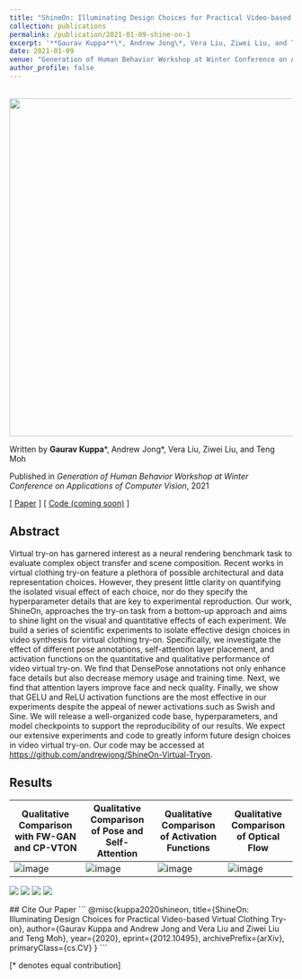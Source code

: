 ```yaml
---
title: "ShineOn: Illuminating Design Choices for Practical Video-based Virtual Try-on"
collection: publications
permalink: /publication/2021-01-09-shine-on-1
excerpt: '**Gaurav Kuppa**\*, Andrew Jong\*, Vera Liu, Ziwei Liu, and Teng Moh'
date: 2021-01-09
venue: "Generation of Human Behavior Workshop at Winter Conference on Applications of Computer Vision"
author_profile: false
---
```

<br/><img src='/images/pipeline.png' width=600>

Written by **Gaurav Kuppa**\*, Andrew Jong\*, Vera Liu, Ziwei Liu, and Teng Moh

Published in *Generation of Human Behavior Workshop at Winter Conference on Applications of Computer Vision*, 2021

[ [Paper](https://arxiv.org/abs/2012.10495) ] [ [Code (coming soon)](https://github.com/andrewjong/ShineOn-Virtual-Tryon) ]

## Abstract
Virtual try-on has garnered interest as a neural rendering benchmark task to evaluate complex object transfer and scene composition.
Recent works in virtual clothing try-on feature a plethora of possible architectural and data representation choices.
However, they present little clarity on quantifying the isolated visual effect of each choice, nor do they specify the hyperparameter details that are key
to experimental reproduction. Our work, ShineOn, approaches the try-on task from a bottom-up approach and aims to shine light on the visual and quantitative effects of each experiment. 
We build a series of scientific experiments to isolate effective design choices in video synthesis for virtual clothing try-on.
Specifically, we investigate the effect of different pose annotations, self-attention layer placement, and activation functions on the quantitative and qualitative performance of video virtual try-on. 
We find that DensePose annotations not only enhance face details but also decrease memory usage and training time.
Next, we find that attention layers improve face and neck quality. Finally, we show that GELU and ReLU activation functions are the most effective in our experiments despite the appeal of newer activations such as Swish and Sine.
We will release a well-organized code base, hyperparameters, and model checkpoints to support the reproducibility of our results.
We expect our extensive experiments and code to greatly inform future design choices in video virtual try-on. 
Our code may be accessed at https://github.com/andrewjong/ShineOn-Virtual-Tryon.

## Results

| Qualitative Comparison with FW-GAN and CP-VTON  | Qualitative Comparison of Pose and Self-Attention | Qualitative Comparison of Activation Functions | Qualitative Comparison of Optical Flow |
| ------------- | ------------- | ------------- | ------------- |
| ![image](/images/shine_on_comparison.png) | ![image](/images/shine_on_pose_comparison.png)  | ![image](/images/shine_on_activation_functions.png) | ![image](/images/shine_on_flow.png) |


<p float="left">
  <img src="/images/shine_on_comparison.png"/>
  <img src="/images/shine_on_pose_comparison.png"/> 
  <img src="/images/shine_on_activation_functions.png"/>
  <img src="/images/shine_on_flow.png"/>
</p>
## Cite Our Paper
```
@misc{kuppa2020shineon,
      title={ShineOn: Illuminating Design Choices for Practical Video-based Virtual Clothing Try-on}, 
      author={Gaurav Kuppa and Andrew Jong and Vera Liu and Ziwei Liu and Teng Moh},
      year={2020},
      eprint={2012.10495},
      archivePrefix={arXiv},
      primaryClass={cs.CV}
}
```

[* denotes equal contribution]

